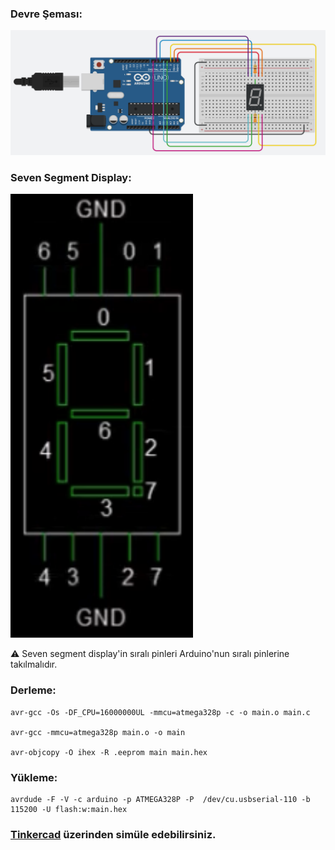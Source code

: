 ### Devre Şeması:

[![](https://github.com/Mona-Roza/c_arduino_trials/blob/main/arduino_trial_7/circuit_diagram.png)](https://github.com/Mona-Roza/c_arduino_trials/blob/main/arduino_trial_7/circuit_diagram.png)

### Seven Segment Display:

[![](https://github.com/Mona-Roza/c_arduino_trials/blob/main/arduino_trial_7/seven_segment_display.png)](https://github.com/Mona-Roza/c_arduino_trials/blob/main/arduino_trial_7/seven_segment_display.png)

:warning: Seven segment display'in sıralı pinleri Arduino'nun sıralı pinlerine takılmalıdır.

### Derleme:

``` 
avr-gcc -Os -DF_CPU=16000000UL -mmcu=atmega328p -c -o main.o main.c

avr-gcc -mmcu=atmega328p main.o -o main

avr-objcopy -O ihex -R .eeprom main main.hex
```

### Yükleme:

```
avrdude -F -V -c arduino -p ATMEGA328P -P  /dev/cu.usbserial-110 -b 115200 -U flash:w:main.hex
```
### [Tinkercad](https://www.tinkercad.com/things/31YZqCGpwLH) üzerinden simüle edebilirsiniz.
